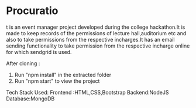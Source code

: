 # Procuratio

t is an event manager project developed during the college hackathon.It is made to keep records of the permissions of lecture hall,auditorium etc and also to take permissions from the respective incharges.It has an email sending functionality to take permission from the respective incharge online for which sendgrid is used.

After cloning :

  1.  Run "npm install" in the extracted folder
  2. Run "npm start" to view the project

Tech Stack Used: Frontend :HTML,CSS,Bootstrap Backend:NodeJS Database:MongoDB
